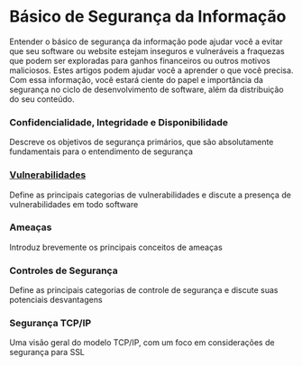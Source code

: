 # Básico de Segurança da Informação

Entender o básico de segurança da informação pode ajudar você a evitar que seu software ou website estejam inseguros e vulneráveis a fraquezas que podem ser exploradas para ganhos financeiros ou outros motivos maliciosos. Estes artigos podem ajudar você a aprender o que você precisa. Com essa informação, você estará ciente do papel e importância da segurança no ciclo de desenvolvimento de software, além da distribuição do seu conteúdo.

### Confidencialidade, Integridade e Disponibilidade

Descreve os objetivos de segurança primários, que são absolutamente fundamentais para o entendimento de segurança

### [Vulnerabilidades](http://www.google.com)

Define as principais categorias de vulnerabilidades e discute a presença de vulnerabilidades em todo software

### Ameaças

Introduz brevemente os principais conceitos de ameaças

### Controles de Segurança

Define as principais categorias de controle de segurança e discute suas potenciais desvantagens

### Segurança TCP/IP

Uma visão geral do modelo TCP/IP, com um foco em considerações de segurança para SSL
